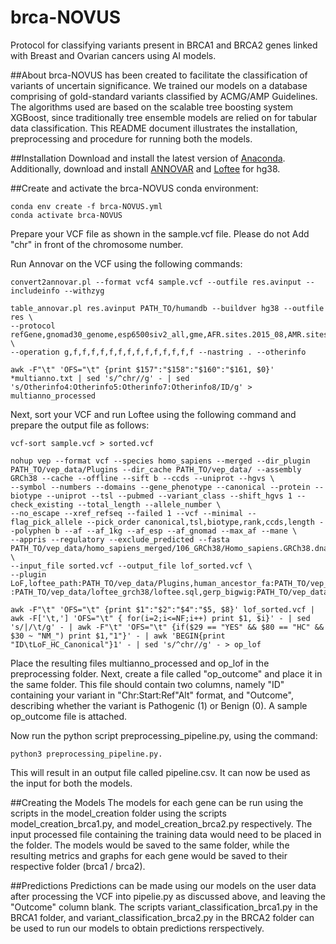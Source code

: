 # brca-NOVUS
Protocol for classifying variants present in BRCA1 and BRCA2 genes linked with Breast and Ovarian cancers using AI models.


##About
brca-NOVUS has been created to facilitate the classification of variants of uncertain significance. We trained our models on a database comprising of gold-standard variants classified by ACMG/AMP Guidelines.  The algorithms used are based on the scalable tree boosting system XGBoost, since traditionally tree ensemble models are relied on for tabular data classification. This README document illustrates the installation, preprocessing and procedure for running both the models.


##Installation
Download and install the latest version of [Anaconda](https://docs.anaconda.com/anaconda/install/linux/). Additionally, download and install [ANNOVAR](https://annovar.openbioinformatics.org/en/latest/user-guide/download/) and [Loftee](https://github.com/konradjk/loftee) for hg38.


##Create and activate the brca-NOVUS conda environment:
```
conda env create -f brca-NOVUS.yml
conda activate brca-NOVUS
```

Prepare your VCF file as shown in the sample.vcf file. Please do not Add "chr" in front of the chromosome number.

Run Annovar on the VCF using the following commands:
```
convert2annovar.pl --format vcf4 sample.vcf --outfile res.avinput --includeinfo --withzyg

table_annovar.pl res.avinput PATH_TO/humandb --buildver hg38 --outfile res \
--protocol refGene,gnomad30_genome,esp6500siv2_all,gme,AFR.sites.2015_08,AMR.sites.2015_08,ALL.sites.2015_08,EAS.sites.2015_08,EUR.sites.2015_08,SAS.sites.2015_08,mcap,revel,avsnp150,clinvar_20210501,dbnsfp42a \
--operation g,f,f,f,f,f,f,f,f,f,f,f,f,f,f --nastring . --otherinfo

awk -F"\t" 'OFS="\t" {print $157":"$158":"$160":"$161, $0}' *multianno.txt | sed 's/^chr//g' - | sed 's/Otherinfo4:Otherinfo5:Otherinfo7:Otherinfo8/ID/g' > multianno_processed
```

Next, sort your VCF and run Loftee using the following command and prepare the output file as follows:
```
vcf-sort sample.vcf > sorted.vcf

nohup vep --format vcf --species homo_sapiens --merged --dir_plugin PATH_TO/vep_data/Plugins --dir_cache PATH_TO/vep_data/ --assembly GRCh38 --cache --offline --sift b --ccds --uniprot --hgvs \
--symbol --numbers --domains --gene_phenotype --canonical --protein --biotype --uniprot --tsl --pubmed --variant_class --shift_hgvs 1 --check_existing --total_length --allele_number \
--no_escape --xref_refseq --failed 1 --vcf --minimal --flag_pick_allele --pick_order canonical,tsl,biotype,rank,ccds,length --polyphen b --af --af_1kg --af_esp --af_gnomad --max_af --mane \
--appris --regulatory --exclude_predicted --fasta PATH_TO/vep_data/homo_sapiens_merged/106_GRCh38/Homo_sapiens.GRCh38.dna.toplevel.fa \
--input_file sorted.vcf --output_file lof_sorted.vcf \
--plugin LoF,loftee_path:PATH_TO/vep_data/Plugins,human_ancestor_fa:PATH_TO/vep_data/loftee_grch38/human_ancestor.fa.gz,conservation_file\
:PATH_TO/vep_data/loftee_grch38/loftee.sql,gerp_bigwig:PATH_TO/vep_data/loftee_grch38/gerp_conservation_scores.homo_sapiens.GRCh38.bw

awk -F"\t" 'OFS="\t" {print $1":"$2":"$4":"$5, $8}' lof_sorted.vcf | awk -F['\t,'] 'OFS="\t" { for(i=2;i<=NF;i++) print $1, $i}' - | sed 's/|/\t/g' - | awk -F"\t" 'OFS="\t" {if($29 == "YES" && $80 == "HC" && $30 ~ "NM_") print $1,"1"}' - | awk 'BEGIN{print "ID\tLoF_HC_Canonical"}1' - | sed 's/^chr//g' - > op_lof
```

Place the resulting files multianno_processed and op_lof in the preprocessing folder. Next, create a file called "op_outcome" and place it in the same folder. This file should contain two columns, namely "ID" containing your variant in "Chr:Start:Ref"Alt" format, and "Outcome", describing whether the variant is Pathogenic (1) or Benign (0). A sample op_outcome file is attached.

Now run the python script preprocessing_pipeline.py, using the command:
```
python3 preprocessing_pipeline.py.
```
This will result in an output file called pipeline.csv. It can now be used as the input for both the models.


##Creating the Models
The models for each gene can be run using the scripts in the model_creation folder using the scripts model_creation_brca1.py, and model_creation_brca2.py respectively. The input processed file containing the training data would need to be placed in the folder. The models would be saved to the same folder, while the resulting metrics and graphs for each gene would be saved to their respective folder (brca1 / brca2).

##Predictions
Predictions can be made using our models on the user data after processing the VCF into pipelie.py as discussed above, and leaving the "Outcome" column blank. The scripts variant_classification_brca1.py in the BRCA1 folder, and variant_classification_brca2.py in the BRCA2 folder can be used to run our models to obtain predictions rerspectively. 
